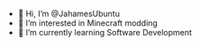 - 👋 Hi, I’m @JahamesUbuntu
- 👀 I’m interested in Minecraft modding
- 🌱 I’m currently learning Software Development

<!---
JahamesUbuntu/JahamesUbuntu is a ✨ special ✨ repository because its `README.md` (this file) appears on your GitHub profile.
You can click the Preview link to take a look at your changes.
--->
